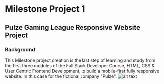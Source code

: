 # Milestone Project 1
## Pulze Gaming League Responsive Website Project 
### Background 
This Milestone project creation is the last step of learning and study from the first three modules of the Full Stack Developer Course, HTML, CSS & User Centric Frontend Development, to build a mobile-first fully responsive website. In this case for the fictional company "Pulze". 
![alt text](https://github.com/Gonzo2500/Milestone_project_1/blob/master/documentation/screenshots/screenshot-hero.PNG "Hero-shot index.html")
